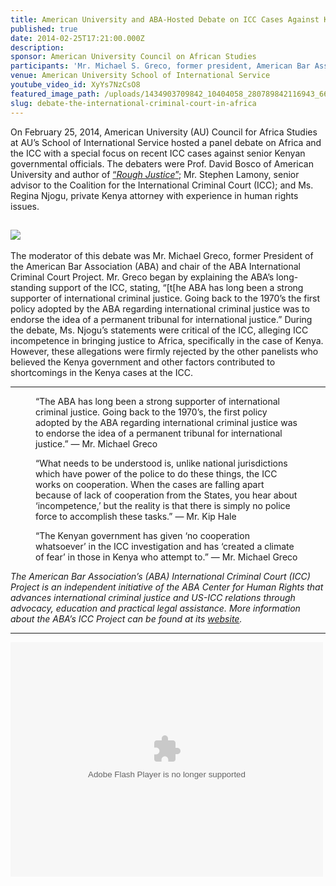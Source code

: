 ```yaml
---
title: American University and ABA-Hosted Debate on ICC Cases Against Kenyan Government Officials
published: true
date: 2014-02-25T17:21:00.000Z
description:
sponsor: American University Council on African Studies
participants: 'Mr. Michael S. Greco, former president, American Bar Association; Ms. Regina Njogu, Kenyan attorney; Mr. Stephen Arthur Lamony, Senior Adviser on American university, United Nations, and African Situations, Coalition for the International Criminal Court; Professor David Bosco, American University School of International Service'
venue: American University School of International Service
youtube_video_id: XyYs7NzCsO8
featured_image_path: /uploads/1434903709842_10404058_280789842116943_6606161463078225670_o.jpg
slug: debate-the-international-criminal-court-in-africa
---
```



On February 25, 2014, American University (AU) Council for Africa Studies at AU’s School of International Service hosted a panel debate on Africa and the ICC with a special focus on recent ICC cases against senior Kenyan governmental officials. The debaters were Prof. David Bosco of American University and author of [“*Rough Justice*”](http://www.american.edu/sis/events/Bosco-Book-Launch.cfm); Mr. Stephen Lamony, senior advisor to the Coalition for the International Criminal Court (ICC); and Ms. Regina Njogu, private Kenya attorney with experience in human rights issues.

## ![](http://carllevan.com/wp-content/uploads/2014/02/ICC-photo-of-all-panelists-2-25-2014.jpg)

The moderator of this debate was Mr. Michael Greco, former President of the American Bar Association (ABA) and chair of the ABA International Criminal Court Project. Mr. Greco began by explaining the ABA’s long-standing support of the ICC, stating, “[t[he ABA has long been a strong supporter of international criminal justice. Going back to the 1970’s the first policy adopted by the ABA regarding international criminal justice was to endorse the idea of a permanent tribunal for international justice.” During the debate, Ms. Njogu’s statements were critical of the ICC, alleging ICC incompetence in bringing justice to Africa, specifically in the case of Kenya. However, these allegations were firmly rejected by the other panelists who believed the Kenya government and other factors contributed to shortcomings in the Kenya cases at the ICC.

---

<figure data-type="quote"><p>&ldquo;The ABA has long been a strong supporter of international criminal justice. Going back to the 1970&rsquo;s, the first policy adopted by the ABA regarding international criminal justice was to endorse the idea of a permanent tribunal for international justice.&rdquo; &mdash; Mr. Michael Greco</p></figure>

<figure data-type="quote"><p>&ldquo;What needs to be understood is, unlike national jurisdictions which have power of the police to do these things, the ICC works on cooperation. When the cases are falling apart because of lack of cooperation from the States, you hear about &lsquo;incompetence,&rsquo; but the reality is that there is simply no police force to accomplish these tasks.&rdquo; &mdash; Mr. Kip Hale</p></figure>

<figure data-type="quote"><p>&ldquo;The Kenyan government has given &lsquo;no cooperation whatsoever&rsquo; in the ICC investigation and has &lsquo;created a climate of fear&rsquo; in those in Kenya who attempt to.&rdquo; &mdash; Mr. Michael Greco</p></figure>

*The American Bar Association’s (ABA) International Criminal Court (ICC) Project is an independent initiative of the ABA Center for Human Rights that advances international criminal justice and US-ICC relations through advocacy, education and practical legal assistance. More information about the ABA’s ICC Project can be found at its&nbsp;[website](https://www.aba-icc.org/).*

---

<object height="375" width="500"><param name="flashvars" value="offsite=true&amp;lang=en-us&amp;page_show_url=%2Fphotos%2F126209453%40N05%2Fsets%2F72157645634767586%2Fshow%2F&amp;page_show_back_url=%2Fphotos%2F126209453%40N05%2Fsets%2F72157645634767586%2F&amp;set_id=72157645634767586&amp;jump_to=" /><param name="movie" value="https://www.flickr.com/apps/slideshow/show.swf?v=143270" /><param name="allowFullScreen" value="true" /><embed type="application/x-shockwave-flash" allowfullscreen="true" flashvars="offsite=true&amp;lang=en-us&amp;page_show_url=%2Fphotos%2F126209453%40N05%2Fsets%2F72157645634767586%2Fshow%2F&amp;page_show_back_url=%2Fphotos%2F126209453%40N05%2Fsets%2F72157645634767586%2F&amp;set_id=72157645634767586&amp;jump_to=" src="https://www.flickr.com/apps/slideshow/show.swf?v=143270" height="375" width="500" /></object>